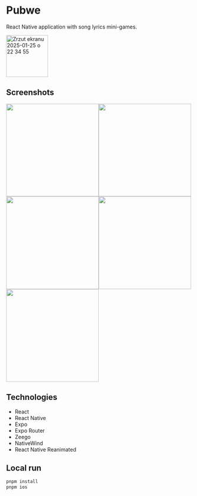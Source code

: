 # Pubwe

React Native application with song lyrics mini-games.

<img width="113" alt="Zrzut ekranu 2025-01-25 o 22 34 55" src="https://github.com/user-attachments/assets/ba029f84-f94a-4eb7-9efc-844b6bf6e342" />

## Screenshots
<div style="display: flex; flex-wrap: wrap;">
  <img width="250" alt="" src="https://github.com/user-attachments/assets/a59f47a1-6d00-4b03-bf0c-0274c67e7f60" />
  <img width="250" alt="" src="https://github.com/user-attachments/assets/d26c12cc-d938-49b0-ae6e-f0fa6deceb8d" />
  <img width="250" alt="" src="https://github.com/user-attachments/assets/f450d085-44f0-44f7-8572-82f017cdf2b8" />
  <img width="250" alt="" src="https://github.com/user-attachments/assets/eced7032-4644-4d5e-a078-aff9b39ad3d6" />
  <img width="250" alt="" src="https://github.com/user-attachments/assets/02862a63-68ac-4358-89cd-9913acf344f2" />
</div>

## Technologies

- React
- React Native
- Expo
- Expo Router
- Zeego
- NativeWind
- React Native Reanimated

## Local run

```bash
pnpm install
pnpm ios
```




